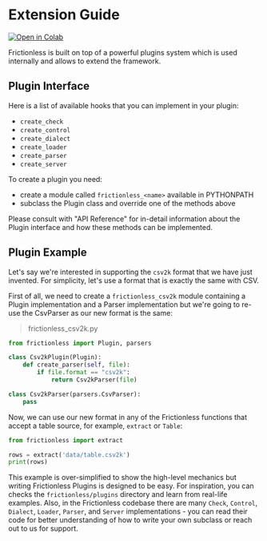# Extension Guide

[![Open in Colab](https://colab.research.google.com/assets/colab-badge.svg)](https://colab.research.google.com/drive/1yj_1Nk8RwMTV2QZ-0RR_cbKN6aQQ5jAb)



Frictionless is built on top of a powerful plugins system which is used internally and allows to extend the framework.



## Plugin Interface

Here is a list of available hooks that you can implement in your plugin:
- `create_check`
- `create_control`
- `create_dialect`
- `create_loader`
- `create_parser`
- `create_server`

To create a plugin you need:
- create a module called `frictionless_<name>` available in PYTHONPATH
- subclass the Plugin class and override one of the methods above

Please consult with "API Reference" for in-detail information about the Plugin interface and how these methods can be implemented.



## Plugin Example

Let's say we're interested in supporting the `csv2k` format that we have just invented. For simplicity, let's use a format that is exactly the same with CSV.

First of all, we need to create a `frictionless_csv2k` module containing a Plugin implementation and a Parser implementation but we're going to re-use the CsvParser as our new format is the same:

> frictionless_csv2k.py

```python
from frictionless import Plugin, parsers

class Csv2kPlugin(Plugin):
    def create_parser(self, file):
        if file.format == "csv2k":
            return Csv2kParser(file)

class Csv2kParser(parsers.CsvParser):
    pass
```

Now, we can use our new format in any of the Frictionless functions that accept a table source, for example, `extract` or `Table`:

```python
from frictionless import extract

rows = extract('data/table.csv2k')
print(rows)
```

This example is over-simplified to show the high-level mechanics but writing Frictionless Plugins is designed to be easy. For inspiration, you can checks the `frictionless/plugins` directory and learn from real-life examples. Also, in the Frictionless codebase there are many `Check`, `Control`, `Dialect`, `Loader`, `Parser`, and `Server` implementations - you can read their code for better understanding of how to write your own subclass or reach out to us for support.
